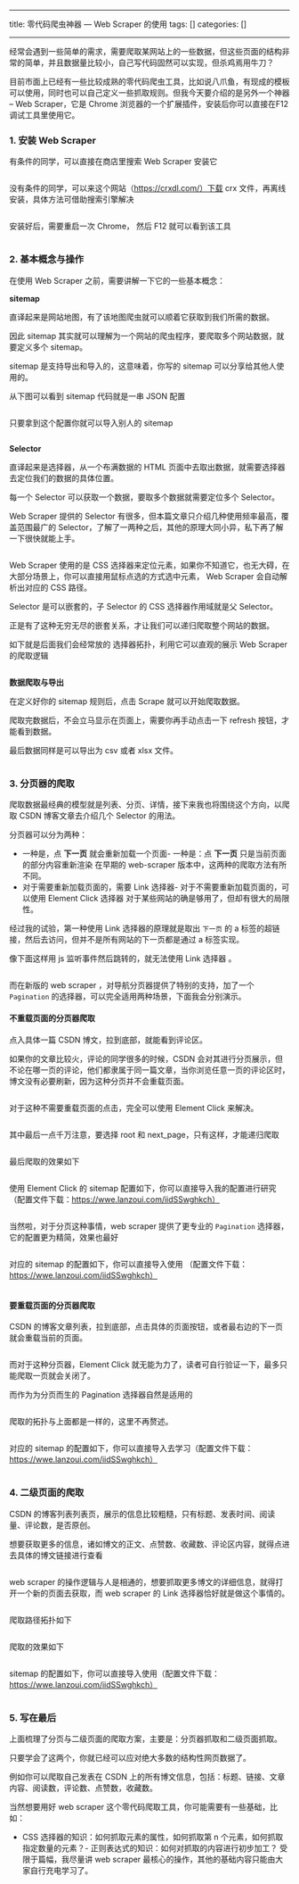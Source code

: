 
--- 
title:  零代码爬虫神器 — Web Scraper 的使用 
tags: []
categories: [] 

---
经常会遇到一些简单的需求，需要爬取某网站上的一些数据，但这些页面的结构非常的简单，并且数据量比较小，自己写代码固然可以实现，但杀鸡焉用牛刀？

目前市面上已经有一些比较成熟的零代码爬虫工具，比如说八爪鱼，有现成的模板可以使用，同时也可以自己定义一些抓取规则。但我今天要介绍的是另外一个神器 – Web Scraper，它是 Chrome 浏览器的一个扩展插件，安装后你可以直接在F12调试工具里使用它。

### 1. 安装 Web Scraper

有条件的同学，可以直接在商店里搜索 Web Scraper 安装它

<img src="https://img-blog.csdnimg.cn/img_convert/02f71e0adbd3a7103472efba7484aeb8.png" alt="">

没有条件的同学，可以来这个网站（https://crxdl.com/）下载 crx 文件，再离线安装，具体方法可借助搜索引擎解决

<img src="https://img-blog.csdnimg.cn/img_convert/a5032a3649516cdbb626b569d22a369e.png" alt="">

安装好后，需要重启一次 Chrome， 然后 F12 就可以看到该工具

<img src="https://img-blog.csdnimg.cn/img_convert/d312c52b0afde3eb577ac955f9ff48e0.png" alt="">

### 2. 基本概念与操作

在使用 Web Scraper 之前，需要讲解一下它的一些基本概念：

**sitemap**

直译起来是网站地图，有了该地图爬虫就可以顺着它获取到我们所需的数据。

因此 sitemap 其实就可以理解为一个网站的爬虫程序，要爬取多个网站数据，就要定义多个 sitemap。

sitemap 是支持导出和导入的，这意味着，你写的 sitemap 可以分享给其他人使用的。

从下图可以看到 sitemap 代码就是一串 JSON 配置

<img src="https://img-blog.csdnimg.cn/img_convert/fa52a954c97f7f5c4cba3f08533cc6f9.png" alt="">

只要拿到这个配置你就可以导入别人的 sitemap

<img src="https://img-blog.csdnimg.cn/img_convert/5719e6a0464f486db228b5687c9e993b.png" alt="">

**Selector**

直译起来是选择器，从一个布满数据的 HTML 页面中去取出数据，就需要选择器去定位我们的数据的具体位置。

每一个 Selector 可以获取一个数据，要取多个数据就需要定位多个 Selector。

Web Scraper 提供的 Selector 有很多，但本篇文章只介绍几种使用频率最高，覆盖范围最广的 Selector，了解了一两种之后，其他的原理大同小异，私下再了解一下很快就能上手。

<img src="https://img-blog.csdnimg.cn/img_convert/0f164586242109806ac14dc53cf6d10c.png" alt="">

Web Scraper 使用的是 CSS 选择器来定位元素，如果你不知道它，也无大碍，在大部分场景上，你可以直接用鼠标点选的方式选中元素， Web Scraper 会自动解析出对应的 CSS 路径。

Selector 是可以嵌套的，子 Selector 的 CSS 选择器作用域就是父 Selector。

正是有了这种无穷无尽的嵌套关系，才让我们可以递归爬取整个网站的数据。

如下就是后面我们会经常放的 选择器拓扑，利用它可以直观的展示 Web Scraper 的爬取逻辑

<img src="https://img-blog.csdnimg.cn/img_convert/1dfdf722956d181299d93af1f1680c3f.png" alt="">

**数据爬取与导出**

在定义好你的 sitemap 规则后，点击 Scrape 就可以开始爬取数据。

爬取完数据后，不会立马显示在页面上，需要你再手动点击一下 refresh 按钮，才能看到数据。

最后数据同样是可以导出为 csv 或者 xlsx 文件。

<img src="https://img-blog.csdnimg.cn/img_convert/bab2ad0c9fe2b6b0d3e2bf0cb9ec5aac.png" alt="">

### 3. 分页器的爬取

爬取数据最经典的模型就是列表、分页、详情，接下来我也将围绕这个方向，以爬取 CSDN 博客文章去介绍几个 Selector 的用法。

分页器可以分为两种：
- 一种是，点 **下一页** 就会重新加载一个页面- 一种是：点 **下一页** 只是当前页面的部分内容重新渲染
在早期的 web-scraper 版本中，这两种的爬取方法有所不同。
- 对于需要重新加载页面的，需要 Link 选择器- 对于不需要重新加载页面的，可以使用 Element Click 选择器
对于某些网站的确是够用了，但却有很大的局限性。

经过我的试验，第一种使用 Link 选择器的原理就是取出 `下一页` 的 a 标签的超链接，然后去访问，但并不是所有网站的下一页都是通过 a 标签实现。

像下面这样用 js 监听事件然后跳转的，就无法使用 Link 选择器 。

<img src="https://img-blog.csdnimg.cn/img_convert/f9cd745926a51fb19468c71535fb3119.png" alt="">

而在新版的 web scraper ，对导航分页器提供了特别的支持，加了一个 `Pagination` 的选择器，可以完全适用两种场景，下面我会分别演示。

#### 不重载页面的分页器爬取

点入具体一篇 CSDN 博文，拉到底部，就能看到评论区。

如果你的文章比较火，评论的同学很多的时候，CSDN 会对其进行分页展示，但不论在哪一页的评论，他们都隶属于同一篇文章，当你浏览任意一页的评论区时，博文没有必要刷新，因为这种分页并不会重载页面。

<img src="https://img-blog.csdnimg.cn/img_convert/63b77507af1501b94b35e87531ece587.png" alt="">

对于这种不需要重载页面的点击，完全可以使用 Element Click 来解决。

<img src="https://img-blog.csdnimg.cn/img_convert/b9bfc78a36b63d4a129bd1173b20c24f.png" alt="">

其中最后一点千万注意，要选择 root 和 next_page，只有这样，才能递归爬取

<img src="https://img-blog.csdnimg.cn/img_convert/1dfdf722956d181299d93af1f1680c3f.png" alt="">

最后爬取的效果如下

<img src="https://img-blog.csdnimg.cn/img_convert/66f3b77690d5de679b2764c62cc97524.png" alt="">

使用 Element Click 的 sitemap 配置如下，你可以直接导入我的配置进行研究（配置文件下载：https://wwe.lanzoui.com/iidSSwghkch）

<img src="https://img-blog.csdnimg.cn/img_convert/e463513fbf549e17daf6c13659ab4cfa.png" alt="">

当然啦，对于分页这种事情，web scraper 提供了更专业的 `Pagination` 选择器，它的配置更为精简，效果也最好

<img src="https://img-blog.csdnimg.cn/img_convert/fa021596d344793dcdbf5029bceb5a8d.png" alt="">

对应的 sitemap 的配置如下，你可以直接导入使用 （配置文件下载：https://wwe.lanzoui.com/iidSSwghkch）

<img src="https://img-blog.csdnimg.cn/img_convert/4fdcd162dda7fcedc65276259342ec22.png" alt="">

#### 要重载页面的分页器爬取

CSDN 的博客文章列表，拉到底部，点击具体的页面按钮，或者最右边的下一页就会重载当前的页面。

<img src="https://img-blog.csdnimg.cn/img_convert/a6c11de51d081d82b06c38ec9da6cb35.png" alt="">

而对于这种分页器，Element Click 就无能为力了，读者可自行验证一下，最多只能爬取一页就会关闭了。

而作为为分页而生的 Pagination 选择器自然是适用的

<img src="https://img-blog.csdnimg.cn/img_convert/5d1303f32e1c260bf07ea39c9b02dc54.png" alt="">

爬取的拓扑与上面都是一样的，这里不再赘述。

<img src="https://img-blog.csdnimg.cn/img_convert/f2a5497b38a496e5c93ac292d9e90128.png" alt="">

对应的 sitemap 的配置如下，你可以直接导入去学习（配置文件下载：https://wwe.lanzoui.com/iidSSwghkch）

<img src="https://img-blog.csdnimg.cn/img_convert/7a63061c181062301974baf79feebd24.png" alt="">

### 4. 二级页面的爬取

CSDN 的博客列表列表页，展示的信息比较粗糙，只有标题、发表时间、阅读量、评论数，是否原创。

想要获取更多的信息，诸如博文的正文、点赞数、收藏数、评论区内容，就得点进去具体的博文链接进行查看

<img src="https://img-blog.csdnimg.cn/img_convert/6eb0dbcd04276f59b1ac347198e01ddc.png" alt="">

web scraper 的操作逻辑与人是相通的，想要抓取更多博文的详细信息，就得打开一个新的页面去获取，而 web scraper 的 Link 选择器恰好就是做这个事情的。

<img src="https://img-blog.csdnimg.cn/img_convert/ddc1d3b56f4e3d99ede9cdba7cfd2431.png" alt="">

爬取路径拓扑如下

<img src="https://img-blog.csdnimg.cn/img_convert/46599196b936217e744b10c31e526268.png" alt="">

爬取的效果如下

<img src="https://img-blog.csdnimg.cn/img_convert/9deea7e3711d538c29c8c4300517d602.png" alt="">

sitemap 的配置如下，你可以直接导入使用（配置文件下载：https://wwe.lanzoui.com/iidSSwghkch）

<img src="https://img-blog.csdnimg.cn/img_convert/a2a3273a4848ca71d62f6b1b54769fe5.png" alt="">

### 5. 写在最后

上面梳理了分页与二级页面的爬取方案，主要是：分页器抓取和二级页面抓取。

只要学会了这两个，你就已经可以应对绝大多数的结构性网页数据了。

例如你可以爬取自己发表在 CSDN 上的所有博文信息，包括：标题、链接、文章内容、阅读数，评论数、点赞数，收藏数。

当然想要用好 web scraper 这个零代码爬取工具，你可能需要有一些基础，比如：
- CSS 选择器的知识：如何抓取元素的属性，如何抓取第 n 个元素，如何抓取指定数量的元素？- 正则表达式的知识：如何对抓取的内容进行初步加工？
受限于篇幅，我尽量讲 web scraper 最核心的操作，其他的基础内容只能由大家自行充电学习了。
